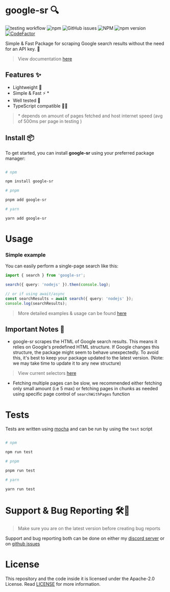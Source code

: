 # google-sr 🔍

![testing workflow](https://github.com/typicalninja493/google-sr/actions/workflows/tests.yml/badge.svg)
![npm](https://img.shields.io/npm/dw/google-sr)
![GitHub issues](https://img.shields.io/github/issues/typicalninja493/google-sr)
![NPM](https://img.shields.io/npm/l/google-sr)
![npm version](https://img.shields.io/npm/v/google-sr)
[![CodeFactor](https://www.codefactor.io/repository/github/typicalninja493/google-sr/badge)](https://www.codefactor.io/repository/github/typicalninja493/google-sr)

Simple & Fast Package for scraping Google search results without the need for an API key. 🚀

> View documentation [here](https://typicalninja493.github.io/google-sr/)

## Features ✨

* Lightweight 💨
* Simple & Fast ⚡️ *
* Well tested 🔄
* TypeScript compatible 🧑‍💻

> \* depends on amount of pages fetched and host internet speed (avg of 500ms per page in testing )
## Install 📦

To get started, you can install **google-sr** using your preferred package manager:

```bash

# npm

npm install google-sr

# pnpm 

pnpm add google-sr

# yarn

yarn add google-sr

```

# Usage

### Simple example

You can easily perform a single-page search like this:

```ts
import { search } from 'google-sr';

search({ query: 'nodejs' }).then(console.log);

// or if using await/async
const searchResults = await search({ query: 'nodejs' });
console.log(searchResults);
```

> More detailed examples & usage can be found [here](https://typicalninja493.github.io/google-sr#usage)


## Important Notes 🚨

* google-sr scrapes the HTML of Google search results. This means it relies on Google's predefined HTML structure. If Google changes this structure, the package might seem to behave unexpectedly. To avoid this, it's best to keep your package updated to the latest version. (Note: we may take time to update it to any new structure)


> View current selectors [here](https://typicalninja493.github.io/google-sr/selectors)

* Fetching multiple pages can be slow, we recommended either fetching only small amount (i.e 5 max) or fetching pages in chunks as needed using specific page control of `searchWithPages` function 

# Tests

Tests are written using [mocha](https://mochajs.org/) and can be run by using the `test` script

```bash

# npm

npm run test

# pnpm 

pnpm run test

# yarn

yarn run test

```

# Support & Bug Reporting 🛠️🐞

> Make sure you are on the latest version before creating bug reports

Support and bug reporting both can be done on either my [discord server](https://discord.gg/9s52pz6nWX) or on [github issues](https://github.com/typicalninja493/google-sr/issues)

# License

This repository and the code inside it is licensed under the Apache-2.0 License. Read [LICENSE](./LICENSE) for more information.